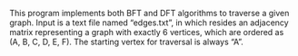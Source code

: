 This program implements both BFT and DFT algorithms to traverse a given graph.
 Input is a text file named “edges.txt”, in which resides an adjacency matrix representing a graph with exactly 6 vertices, which are ordered as (A, B, C, D, E, F).
 The starting vertex for traversal is always “A”.

